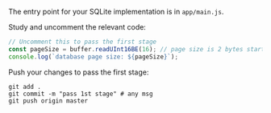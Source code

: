 The entry point for your SQLite implementation is in `app/main.js`.

Study and uncomment the relevant code: 

```javascript
// Uncomment this to pass the first stage
const pageSize = buffer.readUInt16BE(16); // page size is 2 bytes starting at offset 16
console.log(`database page size: ${pageSize}`);
```

Push your changes to pass the first stage:

```
git add .
git commit -m "pass 1st stage" # any msg
git push origin master
```
